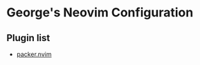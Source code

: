 # George's Neovim Configuration

## Plugin list

* [packer.nvim](https://github.com/wbthomason/packer.nvim)
